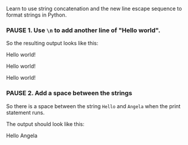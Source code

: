 Learn to use string concatenation and the new line escape sequence to format strings in Python.

### PAUSE 1. Use `\n` to add another line of "Hello world".

So the resulting output looks like this:

Hello world!

Hello world!

Hello world!

### PAUSE 2. Add a space between the strings

So there is a space between the string `Hello` and `Angela` when the print statement runs.

The output should look like this:

Hello Angela
